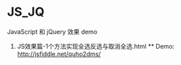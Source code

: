 JS_JQ
=====

JavaScript 和 jQuery 效果 demo

1. JS效果篇-1个方法实现全选反选与取消全选.html
** Demo: http://jsfiddle.net/quho2dms/
